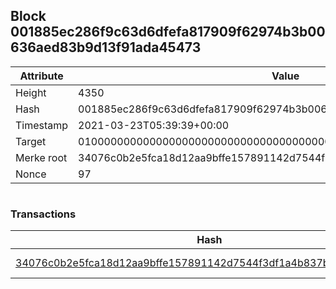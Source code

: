 ## Block 001885ec286f9c63d6dfefa817909f62974b3b00636aed83b9d13f91ada45473

Attribute | Value
--- | ---
Height | 4350
Hash | 001885ec286f9c63d6dfefa817909f62974b3b00636aed83b9d13f91ada45473
Timestamp | 2021-03-23T05:39:39+00:00
Target | 0100000000000000000000000000000000000000000000000000000000000000
Merke root | 34076c0b2e5fca18d12aa9bffe157891142d7544f3df1a4b837b99f6813d87d4
Nonce | 97

```

```

### Transactions

Hash | Amount
--- | ---
[34076c0b2e5fca18d12aa9bffe157891142d7544f3df1a4b837b99f6813d87d4](34076c0b2e5fca18d12aa9bffe157891142d7544f3df1a4b837b99f6813d87d4.md) | 10.00000000 SKEPTI 
